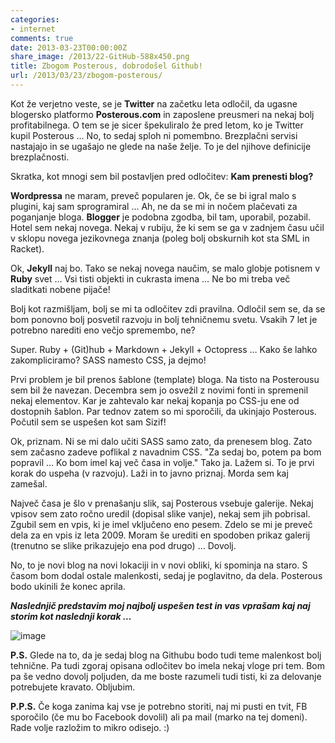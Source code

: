 ```yaml
---
categories: 
- internet
comments: true
date: 2013-03-23T00:00:00Z
share_image: /2013/22-GitHub-588x450.png
title: Zbogom Posterous, dobrodošel Github!
url: /2013/03/23/zbogom-posterous/
---
```


Kot že verjetno veste, se je **Twitter** na začetku leta odločil, da ugasne blogersko platformo **Posterous.com** in zaposlene preusmeri na nekaj bolj profitabilnega. O tem se je sicer špekuliralo že pred letom, ko je Twitter kupil Posterous … No, to sedaj sploh ni pomembno. Brezplačni servisi nastajajo in se ugašajo ne glede na naše želje. To je del njihove definicije brezplačnosti.

Skratka, kot mnogi sem bil postavljen pred odločitev: **Kam prenesti blog?**

**Wordpressa** ne maram, preveč popularen je. Ok, če se bi igral malo s plugini, kaj sam sprogramiral … Ah, ne da se mi in nočem plačevati za poganjanje bloga. **Blogger** je podobna zgodba, bil tam, uporabil, pozabil. Hotel sem nekaj novega. Nekaj v rubiju, že ki sem se ga v zadnjem času učil v sklopu novega jezikovnega znanja (poleg bolj obskurnih kot sta SML in Racket). 

Ok, **Jekyll** naj bo. Tako se nekaj novega naučim, se malo  globje potisnem v **Ruby** svet ... Vsi tisti objekti in cukrasta imena … Ne bo mi treba več sladitkati nobene pijače! 

Bolj kot razmišljam, bolj se mi ta odločitev zdi pravilna. Odločil sem se, da se bom ponovno bolj posvetil razvoju in bolj tehničnemu svetu. Vsakih 7 let je potrebno narediti eno večjo spremembo, ne? 

Super. Ruby + (Git)hub + Markdown + Jekyll + Octopress … Kako še lahko zakompliciramo? SASS namesto CSS, ja dejmo! 

Prvi problem je bil prenos šablone (template) bloga. Na tisto na Posterousu sem bil že navezan. Decembra sem jo osvežil z novimi fonti in spremenil nekaj elementov. Kar je zahtevalo kar nekaj kopanja po CSS-ju ene od dostopnih šablon. Par tednov zatem so mi sporočili, da ukinjajo Posterous. Počutil sem se uspešen kot sam Sizif!

Ok, priznam. Ni se mi dalo učiti SASS samo zato, da prenesem blog. Zato sem začasno zadeve poflikal z navadnim CSS. "Za sedaj bo, potem pa bom popravil … Ko bom imel kaj več časa in volje." Tako ja. Lažem si. To je prvi korak do uspeha (v razvoju). Laži in to javno priznaj. Morda sem kaj zamešal.

Največ časa je šlo v prenašanju slik, saj Posterous vsebuje galerije. Nekaj vpisov sem zato ročno uredil (dopisal slike vanje), nekaj sem jih pobrisal. Zgubil sem en vpis, ki je imel vključeno eno pesem. Zdelo se mi je preveč dela za en vpis iz leta 2009. Moram še urediti en spodoben prikaz galerij (trenutno se slike prikazujejo ena pod drugo) … Dovolj.

No, to je novi blog na novi lokaciji in v novi obliki, ki spominja na staro. S časom bom dodal ostale malenkosti, sedaj je poglavitno, da dela. Posterous bodo ukinili že konec aprila.

***Naslednjič predstavim moj najbolj uspešen test in vas vprašam kaj naj storim kot naslednji korak …***

![image](/images/2013/22-GitHub-588x450.png)

**P.S.** Glede na to, da je sedaj blog na Githubu bodo tudi teme malenkost bolj tehnične. Pa tudi zgoraj opisana odločitev bo imela nekaj vloge pri tem. Bom pa še vedno dovolj poljuden, da me boste razumeli tudi tisti, ki za delovanje potrebujete kravato. Obljubim.

**P.P.S.** Če koga zanima kaj vse je potrebno storiti, naj mi pusti en tvit, FB sporočilo (če mu bo Facebook dovolil) ali pa mail (marko na tej domeni). Rade volje razložim to mikro odisejo. :)